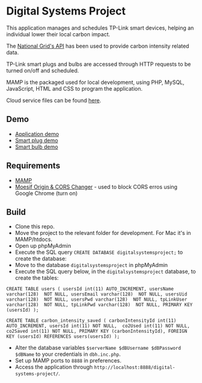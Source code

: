 # Digital Systems Project

This application manages and schedules TP-Link smart devices, helping an individual lower their local carbon impact.

The [National Grid's API](http://carbonintensity.org.uk/) has been used to provide carbon intensity related data.

TP-Link smart plugs and bulbs are accessed through HTTP requests to be turned on/off and scheduled.

MAMP is the packaged used for local development, using PHP, MySQL, JavaScript, HTML and CSS to program the application.

Cloud service files can be found [here](https://github.com/conranpearce/digital-systems-project-cloud).

## Demo ##

* [Application demo](https://drive.google.com/file/d/1yjPFV2dF341Ojv1Ch1alqOWi5_xS5C1R/view?usp=sharing)
* [Smart plug demo](https://drive.google.com/file/d/13UhojMrFfwPlUEe-wSslqOv5mgUDwKR1/view?usp=sharing)
* [Smart bulb demo](https://drive.google.com/file/d/1XuNURAbGDmWZbUF1CMW5b1iwBpjdRt74/view?usp=sharing)

## Requirements ##

* [MAMP](https://www.mamp.info/en/windows/)
* [Moesif Origin & CORS Changer](https://chrome.google.com/webstore/detail/moesif-origin-cors-change/digfbfaphojjndkpccljibejjbppifbc) - used to block CORS erros using Google Chrome (turn on)

## Build ##

* Clone this repo.
* Move the project to the relevant folder for development. For Mac it's in MAMP/htdocs.
* Open up phpMyAdmin
* Execute the SQL query `CREATE DATABASE digitalsystemsproject;` to create the database:
* Move to the database `digitalsystemsproject` in phpMyAdmin
* Execute the SQL query below, in the `digitalsystemsproject` database, to create the tables:

`CREATE TABLE users (
    usersId int(11) AUTO_INCREMENT,
    usersName varchar(128)  NOT NULL,
    usersEmail varchar(128)  NOT NULL,
    usersUid varchar(128)  NOT NULL,
    usersPwd varchar(128)  NOT NULL,
    tpLinkUser varchar(128)  NOT NULL,
    tpLinkPwd varchar(128)  NOT NULL,
    PRIMARY KEY (usersId)
); `

`CREATE TABLE carbon_intensity_saved (
    carbonIntensityId int(11) AUTO_INCREMENT,
    usersId int(11) NOT NULL, 
    co2Used int(11) NOT NULL,
    co2Saved int(11) NOT NULL,
    PRIMARY KEY (carbonIntensityId),
    FOREIGN KEY (usersId) REFERENCES users(usersId)
);`
* Alter the database variables `$serverName $dBUsername $dBPassword $dBName` to your credentials in `dbh.inc.php`.
* Set up MAMP ports to `8888` in preferences.
* Access the application through `http://localhost:8888/digital-systems-project/`.